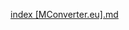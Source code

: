 [index [MConverter.eu].md](https://github.com/PaulGamerBoy101/HTML-Wind-OS/files/15297457/index.MConverter.eu.md)
